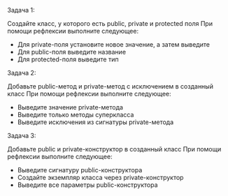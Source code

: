 Задача 1:

Создайте класс, у которого есть public, private и protected поля
При помощи рефлексии выполните следующее:
- Для private-поля установите новое значение, а затем выведите
- Для public-поля выведите название
- Для protected-поля выведите тип

Задача 2:

Добавьте public-метод и private-метод с исключением в созданный класс
При помощи рефлексии выполните следующее:
- Выведите значение private-метода
- Выведите только методы суперкласса
- Выведите исключения из сигнатуры private-метода

Задача 3:

Добавьте public и private-конструктор в созданный класс
При помощи рефлексии выполните следующее:
- Выведите сигнатуру public-конструктора
- Создайте экземпляр класса через private-конструктор
- Выведите все параметры public-конструктора
